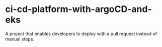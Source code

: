 # ci-cd-platform-with-argoCD-and-eks
A project that enables developers to deploy with a pull request instead of manual steps.
